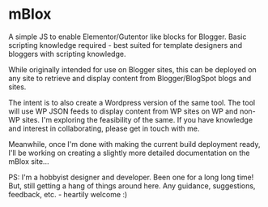# mBlox
A simple JS to enable Elementor/Gutentor like blocks for Blogger. Basic scripting knowledge required - best suited for template designers and bloggers with scripting knowledge.

While originally intended for use on Blogger sites, this can be deployed on any site to retrieve and display content from Blogger/BlogSpot blogs and sites.

The intent is to also create a Wordpress version of the same tool. The tool will use WP JSON feeds to display content from WP sites on WP and non-WP sites. I'm exploring the feasibility of the same. If you have knowledge and interest in collaborating, please get in touch with me.

Meanwhile, once I'm done with making the current build deployment ready, I'll be working on creating a slightly more detailed documentation on the mBlox site...

PS: I'm a hobbyist designer and developer. Been one for a long long time! But, still getting a hang of things around here. Any guidance, suggestions, feedback, etc. - heartily welcome :)